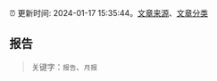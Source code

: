 :alarm_clock: 更新时间: 2024-01-17 15:35:44。[文章来源](/README.md)、[文章分类](/TAGS.md)

## 报告


> 关键字：`报告`、`月报`



